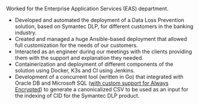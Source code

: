 Worked for the Enterprise Application Services (EAS) department.  

- Developed and automated the deployment of a Data Loss Prevention solution, based on Symantec DLP, for different customers in the banking industry.
- Created and managed a huge Ansible-based deployment that allowed
full customization for the needs of our customers. 
- Interacted as an engineer during our meetings with the clients providing them with the support and explanation they needed.
- Containerization and deployment of different components of the 
solution using Docker, K3s and CI using Jenkins.
- Development of a concurrent tool (written in Go) that integrated with Oracle DB and Microsoft SQL ([with custom support for Always Encrypted](https://github.com/denisenkom/go-mssqldb/pull/637)) to generate a canonicalized
CSV to be used as an input for the indexing of CID for the Symantec DLP product.